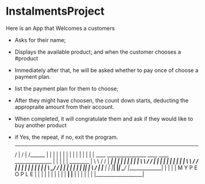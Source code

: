 # InstalmentsProject

Here is an App that Welcomes a customers
- Asks for their name;
- Displays the available product; and when the customer chooses a #product
- Immediately after that, he will be asked whether to pay once of choose a payment plan.
- list the payment plan for them to choose;
- After they might have choosen, the count down starts, deducting the appropraite amount from their account.
- When completed, it will congratulate them and ask if they would like to buy another product
- if Yes, the repeat, if no, exit the program.


	-----------------
   /				|
  /					|
 /______			|
		|			|
		|			|
		|			|
		|			|
		|			|
		|			|
		|			|				____			________________    ____	     ____	_______________
		|			|				|	|			|	________	|	\	\		/	/	|	___________|
		|			|				|	|			|	|		|	|	 \	 \	   /   /	|	|________
		|			|				|	|			|	|		|	|	  \	  \	  /   /		|	 ________|
		|			|				|	|_______    |	|		|	|	   \   \_/	 /		|	|
		|			|				|			|   |	|_______|	|		\		/		|	|__________
		|			|				|___________|	|_______________|		 \_____/		|______________|
		|			|
		|			|					M		Y				P		E		O		P		L		E
		|			|
		|			|
		|			|
		|			|
		|			|
	____|			|____
	|					|
	|					|
	|					|
	|___________________|